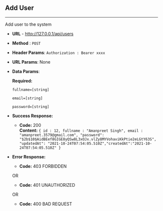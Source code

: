 ## Add User

---

Add user to the system

- **URL** - http://127.0.0.1/api/users
- **Method** : `POST`
- **Header Params**: `Authorization : Bearer xxxx`
- **URL Params**: None
- **Data Params**:

  **Required:**

  `fullname=[string]`

  `email=[string]`

  `password=[string]`

- **Success Response:**

  - **Code:** 200 <br />
    **Content:** `{ id : 12, fullname : "Amanpreet Singh", email : "amanpreet.3579@gmail.com", "password": "$2b$10$AidBEef8GIGE8yQSw8L3xOJx.vlZy8MYVohaviKkPtie2eLGtY63S", "updatedAt": "2021-10-24T07:54:05.510Z","createdAt":"2021-10-24T07:54:05.510Z" }`

- **Error Response:**

  - **Code:** 403 FORBIDDEN <br />

  OR

  - **Code:** 401 UNAUTHORIZED <br />

  OR

  - **Code:** 400 BAD REQUEST <br />
